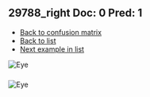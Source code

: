 ## 29788_right Doc: 0 Pred: 1
- [Back to confusion matrix](https://github.com/juliandewit/kaggle_retinopathy/blob/master/matrix.md)
- [Back to list](https://github.com/juliandewit/kaggle_retinopathy/blob/master/lists/01/list.md)
- [Next example in list](https://github.com/juliandewit/kaggle_retinopathy/blob/master/lists/01/29/2986_left.md)

![Eye](https://retinopaty.blob.core.windows.net/size1024/29788_right_0.jpeg)

### 

![Eye]()
